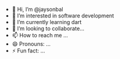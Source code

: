 - 👋 Hi, I’m @jaysonbal
- 👀 I’m interested in software development
- 🌱 I’m currently learning dart
- 💞️ I’m looking to collaborate...
- 📫 How to reach me ...
- 😄 Pronouns: ...
- ⚡ Fun fact: ...

<!---
jaysonbal/jaysonbal is a ✨ special ✨ repository because its `README.md` (this file) appears on your GitHub profile.
You can click the Preview link to take a look at your changes.
--->
